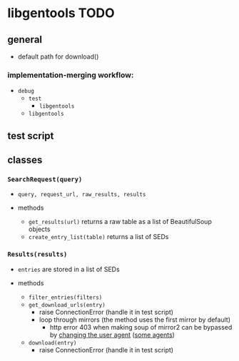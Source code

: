 # libgentools TODO

## general

- default path for download()

### implementation-merging workflow:

- `debug`
  - `test`
    - `libgentools`
  - `libgentools`

## test script

## classes

### `SearchRequest(query)`

- `query, request_url, raw_results, results`

- methods
  - `get_results(url)` returns a raw table as a list of BeautifulSoup objects
  - `create_entry_list(table)` returns a list of SEDs

### `Results(results)`

- `entries` are stored in a list of SEDs

- methods
  - `filter_entries(filters)`
  - `get_download_urls(entry)`
    - raise ConnectionError (handle it in test script)
    - loop through mirrors (the method uses the first mirror by default)
      - http error 403 when making soup of mirror2 can be bypassed by [changing the user agent](https://stackoverflow.com/questions/24226781/changing-user-agent-in-python-3-for-urrlib-request-urlopen) ([some agents](https://www.zenrows.com/blog/user-agent-web-scraping#importance))
  - `download(entry)`
    - raise ConnectionError (handle it in test script)
